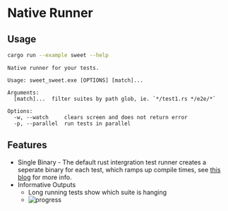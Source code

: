 # Native Runner

## Usage

```sh
cargo run --example sweet --help
```

```
Native runner for your tests.

Usage: sweet_sweet.exe [OPTIONS] [match]...

Arguments:
  [match]...  filter suites by path glob, ie. `*/test1.rs */e2e/*`

Options:
  -w, --watch     clears screen and does not return error
  -p, --parallel  run tests in parallel
```

## Features

- Single Binary - The default rust intergration test runner creates a seperate binary for each test, which ramps up compile times, see [this blog](https://matklad.github.io/2021/02/27/delete-cargo-integration-tests.html) for more info.
- Informative Outputs
	- Long running tests show which suite is hanging
	- ![progress](images/progress.png)
